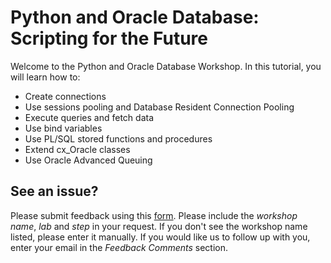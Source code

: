 # Python and Oracle Database: Scripting for the Future

Welcome to the Python and Oracle Database Workshop. In this tutorial, you will learn how to:
- Create connections
- Use sessions pooling and Database Resident Connection Pooling
- Execute queries and fetch data
- Use bind variables
- Use PL/SQL stored functions and procedures
- Extend cx_Oracle classes
- Use Oracle Advanced Queuing


## See an issue?
Please submit feedback using this [form](https://apexapps.oracle.com/pls/apex/f?p=133:1:::::P1_FEEDBACK:1). Please include the *workshop name*, *lab* and *step* in your request.  If you don't see the workshop name listed, please enter it manually. If you would like us to follow up with you, enter your email in the *Feedback Comments* section.
